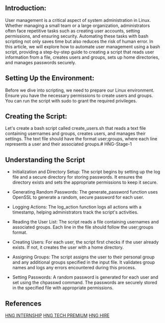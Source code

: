 ## Introduction:

User management is a critical aspect of system administration in Linux. Whether managing a small team or a large organization, administrators often face repetitive tasks such as creating user accounts, setting permissions, and ensuring security. Automating these tasks with bash scripting not only saves time but also reduces the risk of human error. In this article, we will explore how to automate user management using a bash script, providing a step-by-step guide to creating a script that reads user information from a file, creates users and groups, sets up home directories, and manages passwords securely.

## Setting Up the Environment:

Before we dive into scripting, we need to prepare our Linux environment. Ensure you have the necessary permissions to create users and groups. You can run the script with sudo to grant the required privileges.

## Creating the Script:

Let's create a bash script called create_users.sh that reads a text file containing usernames and groups, creates users, and manages their settings. The text file should have the format user;groups, where each line represents a user and their associated groups.# HNG-Stage-1

## Understanding the Script

- Initialization and Directory Setup: The script begins by setting up the log file and a secure directory for storing passwords. It ensures the directory exists and sets the appropriate permissions to keep it secure.

- Generating Random Passwords: The generate_password function uses OpenSSL to generate a random, secure password for each user.

- Logging Actions: The log_action function logs all actions with a timestamp, helping administrators track the script's activities.

- Reading the User List: The script reads a file containing usernames and associated groups. Each line in the file should follow the user;groups format.

- Creating Users: For each user, the script first checks if the user already exists. If not, it creates the user with a home directory.

- Assigning Groups: The script assigns the user to their personal group and any additional groups specified in the input file. It validates group names and logs any errors encountered during this process.

- Setting Passwords: A random password is generated for each user and set using the chpasswd command. The passwords are securely stored in the specified file with appropriate permissions.

## References
[HNG INTERNSHIP](https://hng.tech/internship)
[HNG TECH PREMIUM](https://hng.tech/premium)
[HNG HIRE](https://hng.tech/hire)

